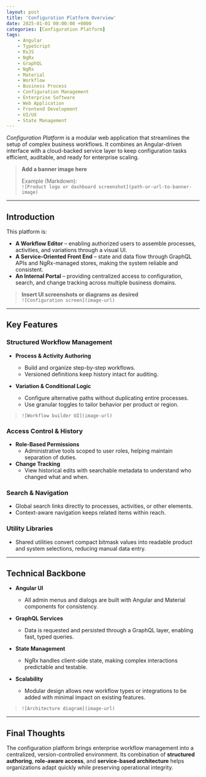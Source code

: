 ```yaml
---
layout: post
title: 'Configuration Platform Overview'
date: 2025-01-01 00:00:00 +0000
categories: [Configuration Platform]
tags:
    - Angular
    - TypeScript
    - RxJS
    - NgRx
    - GraphQL
    - NgRx
    - Material
    - Workflow
    - Business Process
    - Configuration Management
    - Enterprise Software
    - Web Application
    - Frontend Development
    - UI/UX
    - State Management
---
```


_Configuration Platform_ is a modular web application that streamlines the setup of complex business workflows. It combines an Angular-driven interface with a cloud-backed service layer to keep configuration tasks efficient, auditable, and ready for enterprise scaling.

> **Add a banner image here**
>
> Example (Markdown):  
> `![Product logo or dashboard screenshot](path-or-url-to-banner-image)`

---

## Introduction

This platform is:

-   **A Workflow Editor** – enabling authorized users to assemble processes, activities, and variations through a visual UI.
-   **A Service-Oriented Front End** – state and data flow through GraphQL APIs and NgRx-managed stores, making the system reliable and consistent.
-   **An Internal Portal** – providing centralized access to configuration, search, and change tracking across multiple business domains.

> **Insert UI screenshots or diagrams as desired**  
> `![Configuration screen](image-url)`

---

## Key Features

### Structured Workflow Management

-   **Process & Activity Authoring**

    -   Build and organize step-by-step workflows.
    -   Versioned definitions keep history intact for auditing.

-   **Variation & Conditional Logic**
    -   Configure alternative paths without duplicating entire processes.
    -   Use granular toggles to tailor behavior per product or region.

> `![Workflow builder UI](image-url)`

### Access Control & History

-   **Role-Based Permissions**
    -   Administrative tools scoped to user roles, helping maintain separation of duties.
-   **Change Tracking**
    -   View historical edits with searchable metadata to understand who changed what and when.

### Search & Navigation

-   Global search links directly to processes, activities, or other elements.
-   Context-aware navigation keeps related items within reach.

### Utility Libraries

-   Shared utilities convert compact bitmask values into readable product and system selections, reducing manual data entry.

---

## Technical Backbone

-   **Angular UI**

    -   All admin menus and dialogs are built with Angular and Material components for consistency.

-   **GraphQL Services**

    -   Data is requested and persisted through a GraphQL layer, enabling fast, typed queries.

-   **State Management**

    -   NgRx handles client-side state, making complex interactions predictable and testable.

-   **Scalability**
    -   Modular design allows new workflow types or integrations to be added with minimal impact on existing features.

> `![Architecture diagram](image-url)`

---

## Final Thoughts

The configuration platform brings enterprise workflow management into a centralized, version-controlled environment. Its combination of **structured authoring**, **role-aware access**, and **service-based architecture** helps organizations adapt quickly while preserving operational integrity.
